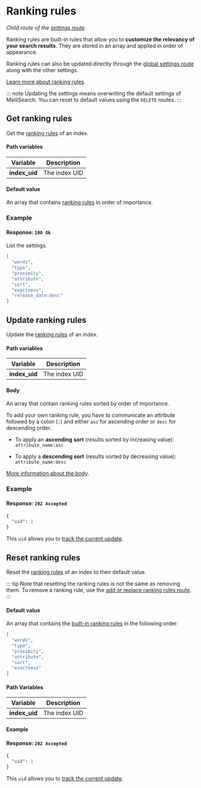 # Ranking rules

_Child route of the [settings route](/reference/api/settings.md)._

Ranking rules are built-in rules that allow you to **customize the relevancy of your search results**. They are stored in an array and applied in order of appearance.

Ranking rules can also be updated directly through the [global settings route](/reference/api/settings.md#update-settings) along with the other settings.

[Learn more about ranking rules](/learn/core_concepts/relevancy.md).

::: note
Updating the settings means overwriting the default settings of MeiliSearch. You can reset to default values using the `DELETE` routes.
:::

## Get ranking rules

<RouteHighlighter method="GET" route="/indexes/:index_uid/settings/ranking-rules" />

Get the [ranking rules](/learn/core_concepts/relevancy.md#ranking-rules) of an index.

#### Path variables

| Variable      | Description   |
| ------------- | ------------- |
| **index_uid** | The index UID |

#### Default value

An array that contains [ranking rules](/learn/core_concepts/relevancy.md#default-order) in order of importance.

### Example

<CodeSamples id="get_ranking_rules_1" />

#### Response: `200 Ok`

List the settings.

```json
[
  "words",
  "typo",
  "proximity",
  "attribute",
  "sort",
  "exactness",
  "release_date:desc"
]
```

## Update ranking rules

<RouteHighlighter method="POST" route="/indexes/:index_uid/settings/ranking-rules" />

Update the [ranking rules](/learn/core_concepts/relevancy.md#ranking-rules) of an index.

#### Path variables

| Variable      | Description   |
| ------------- | ------------- |
| **index_uid** | The index UID |

#### Body

An array that contain ranking rules sorted by order of importance.

To add your own ranking rule, you have to communicate an attribute followed by a colon (`:`) and either `asc` for ascending order or `desc` for descending order.

- To apply an **ascending sort** (results sorted by increasing value): `attribute_name:asc`

- To apply a **descending sort** (results sorted by decreasing value): `attribute_name:desc`

[More information about the body](/reference/features/settings.md#ranking-rules).

### Example

<CodeSamples id="update_ranking_rules_1" />

#### Response: `202 Accepted`

```json
{
  "uid": 1
}
```

This `uid` allows you to [track the current update](/reference/api/updates.md).

## Reset ranking rules

<RouteHighlighter method="DELETE" route="/indexes/:index_uid/settings/ranking-rules" />

Reset the [ranking rules](/learn/core_concepts/relevancy.md#ranking-rules) of an index to their default value.

::: tip
Note that resetting the ranking rules is not the same as removing them.
To remove a ranking rule, use the [add or replace ranking rules route](/reference/api/ranking_rules.md#update-ranking-rules).
:::

#### Default value

An array that contains the [built-in ranking rules](/learn/core_concepts/relevancy.md#built-in-rules) in the following order:

```json
[
  "words", 
  "typo", 
  "proximity", 
  "attribute", 
  "sort",
  "exactness"
]
```

#### Path Variables

| Variable      | Description   |
| ------------- | ------------- |
| **index_uid** | The index UID |

#### Example

<CodeSamples id="reset_ranking_rules_1" />

#### Response: `202 Accepted`

```json
{
  "uid": 1
}
```

This `uid` allows you to [track the current update](/reference/api/updates.md).
